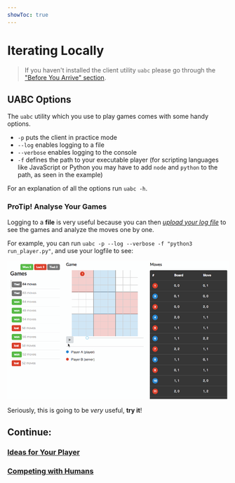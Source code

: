 ```yaml
---
showToc: true
---
```


# Iterating Locally

> If you haven't installed the client utility `uabc` please go through the ["Before You Arrive" section](../README.md).

## UABC Options

The `uabc` utility which you use to play games comes with some handy options.

* `-p` puts the client in practice mode
* `--log` enables logging to a file
* `--verbose` enables logging to the console
* `-f` defines the path to your executable player (for scripting languages like JavaScript or Python you may have to add `node` and `python` to the path, as seen in the example)

For an explanation of all the options run `uabc -h`.

### ProTip! Analyse Your Games

Logging to a **file** is very useful because you can then *[upload your log file](https://tournaments.socialgorithm.org/replay)* to see the games and analyze the moves one by one.

For example, you can run `uabc -p --log --verbose -f "python3 run_player.py"`, and use your logfile to see: 

![Game Analysis](/assets/replay.gif)

Seriously, this is going to be *very* useful, **try it**!

## Continue:

### [Ideas for Your Player](./ideas.md)
### [Competing with Humans](./competing.md)
